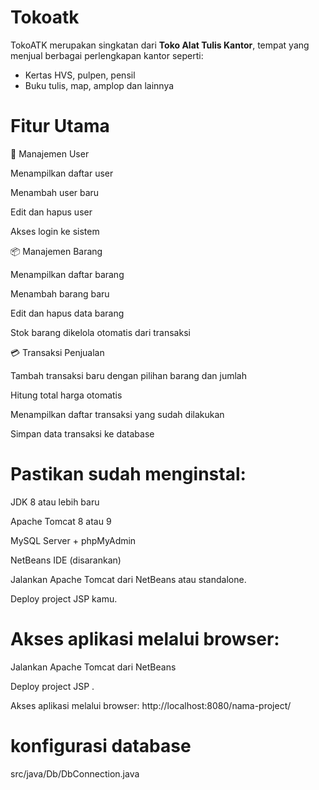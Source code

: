 # Tokoatk
TokoATK merupakan singkatan dari **Toko Alat Tulis Kantor**, tempat yang menjual berbagai perlengkapan kantor seperti:
- Kertas HVS, pulpen, pensil
- Buku tulis, map, amplop dan lainnya
  
# Fitur Utama

👤 Manajemen User

Menampilkan daftar user

Menambah user baru

Edit dan hapus user

Akses login ke sistem

📦 Manajemen Barang

Menampilkan daftar barang

Menambah barang baru

Edit dan hapus data barang

Stok barang dikelola otomatis dari transaksi

💳 Transaksi Penjualan

Tambah transaksi baru dengan pilihan barang dan jumlah

Hitung total harga otomatis

Menampilkan daftar transaksi yang sudah dilakukan

Simpan data transaksi ke database

# Pastikan  sudah menginstal:

JDK 8 atau lebih baru

Apache Tomcat 8 atau 9

MySQL Server + phpMyAdmin 

NetBeans IDE (disarankan)

Jalankan Apache Tomcat dari NetBeans atau standalone.

Deploy project JSP kamu.

# Akses aplikasi melalui browser:

Jalankan Apache Tomcat dari NetBeans 

Deploy project JSP .

Akses aplikasi melalui browser:
http://localhost:8080/nama-project/

# konfigurasi database
src/java/Db/DbConnection.java


